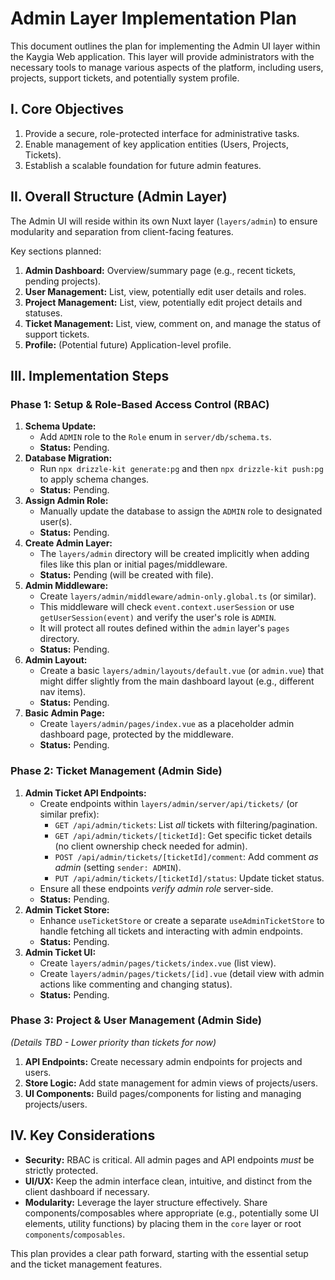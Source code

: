 # Admin Layer Implementation Plan

This document outlines the plan for implementing the Admin UI layer within the Kaygia Web application. This layer will provide administrators with the necessary tools to manage various aspects of the platform, including users, projects, support tickets, and potentially system profile.

## I. Core Objectives

1.  Provide a secure, role-protected interface for administrative tasks.
2.  Enable management of key application entities (Users, Projects, Tickets).
3.  Establish a scalable foundation for future admin features.

## II. Overall Structure (Admin Layer)

The Admin UI will reside within its own Nuxt layer (`layers/admin`) to ensure modularity and separation from client-facing features.

Key sections planned:

1.  **Admin Dashboard:** Overview/summary page (e.g., recent tickets, pending projects).
2.  **User Management:** List, view, potentially edit user details and roles.
3.  **Project Management:** List, view, potentially edit project details and statuses.
4.  **Ticket Management:** List, view, comment on, and manage the status of support tickets.
5.  **Profile:** (Potential future) Application-level profile.

## III. Implementation Steps

### Phase 1: Setup & Role-Based Access Control (RBAC)

1.  **Schema Update:**
    - Add `ADMIN` role to the `Role` enum in `server/db/schema.ts`.
    - **Status:** Pending.
2.  **Database Migration:**
    - Run `npx drizzle-kit generate:pg` and then `npx drizzle-kit push:pg` to apply schema changes.
    - **Status:** Pending.
3.  **Assign Admin Role:**
    - Manually update the database to assign the `ADMIN` role to designated user(s).
    - **Status:** Pending.
4.  **Create Admin Layer:**
    - The `layers/admin` directory will be created implicitly when adding files like this plan or initial pages/middleware.
    - **Status:** Pending (will be created with file).
5.  **Admin Middleware:**
    - Create `layers/admin/middleware/admin-only.global.ts` (or similar).
    - This middleware will check `event.context.userSession` or use `getUserSession(event)` and verify the user's role is `ADMIN`.
    - It will protect all routes defined within the `admin` layer's `pages` directory.
    - **Status:** Pending.
6.  **Admin Layout:**
    - Create a basic `layers/admin/layouts/default.vue` (or `admin.vue`) that might differ slightly from the main dashboard layout (e.g., different nav items).
    - **Status:** Pending.
7.  **Basic Admin Page:**
    - Create `layers/admin/pages/index.vue` as a placeholder admin dashboard page, protected by the middleware.
    - **Status:** Pending.

### Phase 2: Ticket Management (Admin Side)

1.  **Admin Ticket API Endpoints:**
    - Create endpoints within `layers/admin/server/api/tickets/` (or similar prefix):
      - `GET /api/admin/tickets`: List _all_ tickets with filtering/pagination.
      - `GET /api/admin/tickets/[ticketId]`: Get specific ticket details (no client ownership check needed for admin).
      - `POST /api/admin/tickets/[ticketId]/comment`: Add comment _as admin_ (setting `sender: ADMIN`).
      - `PUT /api/admin/tickets/[ticketId]/status`: Update ticket status.
    - Ensure all these endpoints _verify admin role_ server-side.
    - **Status:** Pending.
2.  **Admin Ticket Store:**
    - Enhance `useTicketStore` or create a separate `useAdminTicketStore` to handle fetching all tickets and interacting with admin endpoints.
    - **Status:** Pending.
3.  **Admin Ticket UI:**
    - Create `layers/admin/pages/tickets/index.vue` (list view).
    - Create `layers/admin/pages/tickets/[id].vue` (detail view with admin actions like commenting and changing status).
    - **Status:** Pending.

### Phase 3: Project & User Management (Admin Side)

_(Details TBD - Lower priority than tickets for now)_

1.  **API Endpoints:** Create necessary admin endpoints for projects and users.
2.  **Store Logic:** Add state management for admin views of projects/users.
3.  **UI Components:** Build pages/components for listing and managing projects/users.

## IV. Key Considerations

- **Security:** RBAC is critical. All admin pages and API endpoints _must_ be strictly protected.
- **UI/UX:** Keep the admin interface clean, intuitive, and distinct from the client dashboard if necessary.
- **Modularity:** Leverage the layer structure effectively. Share components/composables where appropriate (e.g., potentially some UI elements, utility functions) by placing them in the `core` layer or root `components`/`composables`.

This plan provides a clear path forward, starting with the essential setup and the ticket management features.
